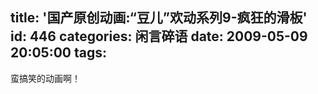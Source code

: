 title: '国产原创动画:“豆儿”欢动系列9-疯狂的滑板'
id: 446
categories: 闲言碎语
date: 2009-05-09 20:05:00
tags:
---

蛮搞笑的动画啊！
</br>
</br>
